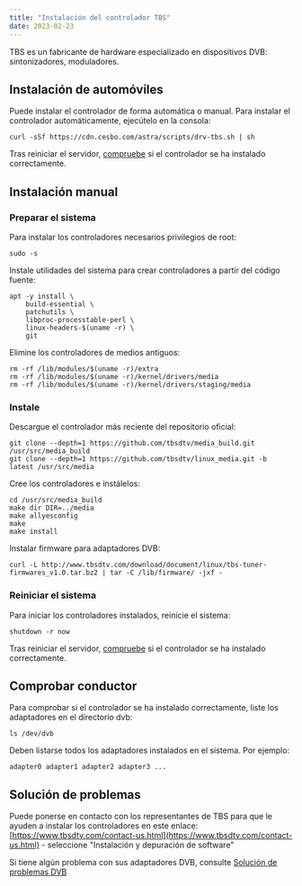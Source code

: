```yaml
---
title: "Instalación del controlador TBS"
date: 2023-02-23
---
```


TBS es un fabricante de hardware especializado en dispositivos DVB: sintonizadores, moduladores.

## Instalación de automóviles[](https://help.cesbo.com/misc/tools-and-utilities/dvb/tbs-driver#auto-installation)

Puede instalar el controlador de forma automática o manual. Para instalar el controlador automáticamente, ejecútelo en la consola:

```
curl -sSf https://cdn.cesbo.com/astra/scripts/drv-tbs.sh | sh
```

Tras reiniciar el servidor, [compruebe](https://help.cesbo.com/misc/tools-and-utilities/dvb/tbs-driver#check-driver) si el controlador se ha instalado correctamente.

## Instalación manual[](https://help.cesbo.com/misc/tools-and-utilities/dvb/tbs-driver#manual-installation)

### Preparar el sistema

Para instalar los controladores necesarios privilegios de root:

```
sudo -s
```

Instale utilidades del sistema para crear controladores a partir del código fuente:

```
apt -y install \
    build-essential \
    patchutils \
    libproc-processtable-perl \
    linux-headers-$(uname -r) \
    git
```

Elimine los controladores de medios antiguos:

```
rm -rf /lib/modules/$(uname -r)/extra
rm -rf /lib/modules/$(uname -r)/kernel/drivers/media
rm -rf /lib/modules/$(uname -r)/kernel/drivers/staging/media
```

### Instale

Descargue el controlador más reciente del repositorio oficial:

```
git clone --depth=1 https://github.com/tbsdtv/media_build.git /usr/src/media_build
git clone --depth=1 https://github.com/tbsdtv/linux_media.git -b latest /usr/src/media
```

Cree los controladores e instálelos:

```
cd /usr/src/media_build
make dir DIR=../media
make allyesconfig
make
make install
```

Instalar firmware para adaptadores DVB:

```
curl -L http://www.tbsdtv.com/download/document/linux/tbs-tuner-firmwares_v1.0.tar.bz2 | tar -C /lib/firmware/ -jxf -
```

### Reiniciar el sistema

Para iniciar los controladores instalados, reinicie el sistema:

```
shutdown -r now
```

Tras reiniciar el servidor, [compruebe](https://help.cesbo.com/misc/tools-and-utilities/dvb/tbs-driver#check-driver) si el controlador se ha instalado correctamente.

## Comprobar conductor[](https://help.cesbo.com/misc/tools-and-utilities/dvb/tbs-driver#check-driver)

Para comprobar si el controlador se ha instalado correctamente, liste los adaptadores en el directorio dvb:

```
ls /dev/dvb
```

Deben listarse todos los adaptadores instalados en el sistema. Por ejemplo:

```
adapter0 adapter1 adapter2 adapter3 ...
```

## Solución de problemas[](https://help.cesbo.com/misc/tools-and-utilities/dvb/tbs-driver#troubleshooting)

Puede ponerse en contacto con los representantes de TBS para que le ayuden a instalar los controladores en este enlace: [https://www.tbsdtv.com/contact-us.html](https://www.tbsdtv.com/contact-us.html) - seleccione "Instalación y depuración de software"

Si tiene algún problema con sus adaptadores DVB, consulte [Solución de problemas DVB](https://help.cesbo.com/misc/troubleshooting/dvb)
